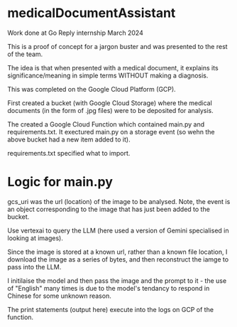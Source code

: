 # medicalDocumentAssistant
Work done at Go Reply internship March 2024

This is a proof of concept for a jargon buster and was presented to the rest of the team.

The idea is that when presented with a medical document, it explains its significance/meaning in simple terms WITHOUT making a diagnosis.

This was completed on the Google Cloud Platform (GCP).

First created a bucket (with Google Cloud Storage) where the medical documents (in the form of .jpg files) were to be deposited for analysis. 

The created a Google Cloud Function which contained main.py and requirements.txt. It exectured main.py on a storage event (so wehn the above bucket had a new item added to it).

requirements.txt specified what to import.

# Logic for main.py
gcs_uri was the url (location) of the image to be analysed. 
Note, the event is an object corresponding to the image that has just been added to the bucket.

Use vertexai to query the LLM  (here used a version of Gemini specialised in looking at images).

Since the image is stored at a known url, rather than a known file location, I download the image as a series of bytes, and then reconstruct the iamge to pass into the LLM.

I initilaise the model and then pass the image and the prompt to it - the use of "English" many times is due to the model's tendancy to respond in Chinese for some unknown reason.

The print statements (output here) execute into the logs on GCP of the function.
